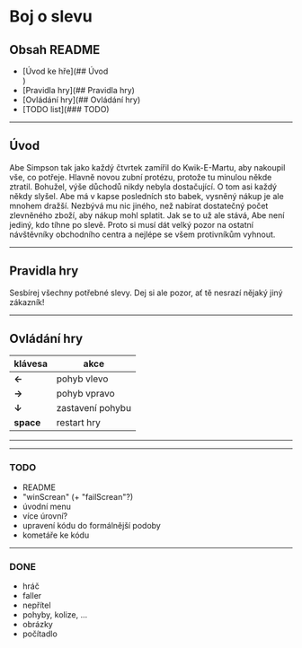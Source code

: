 ﻿# Boj o slevu <br>
## Obsah README <br>
* [Úvod ke hře](## Úvod <br>) <br>
* [Pravidla hry](## Pravidla hry) <br>
* [Ovládání hry](## Ovládání hry) <br>
* [TODO list](### TODO) <br>

---

## Úvod <br>
Abe Simpson tak jako každý čtvrtek zamířil do Kwik-E-Martu, aby nakoupil vše, co potřeje. Hlavně novou zubní protézu, protože tu minulou někde ztratil.
Bohužel, výše důchodů nikdy nebyla dostačující. O tom asi každý někdy slyšel.
Abe má v kapse posledních sto babek, vysněný nákup je ale mnohem dražší. Nezbývá mu nic jiného, než nabírat dostatečný počet zlevněného zboží, aby nákup mohl splatit.
Jak se to už ale stává, Abe není jediný, kdo tíhne po slevě. Proto si musí dát velký pozor na ostatní návštěvníky obchodního centra a nejlépe se všem protivníkům vyhnout. <br>

---

## Pravidla hry <br>

Sesbírej všechny potřebné slevy. Dej si ale pozor, ať tě nesrazí nějaký jiný zákazník! <br>

---

## Ovládání hry <br>
|klávesa   |akce            |
|----------|----------------|
|**←**     |pohyb vlevo     |
|**→**     |pohyb vpravo    |
|**↓**     |zastavení pohybu|
|**space** |restart hry     |

---
---

### TODO <br>
* README <br>
* "winScrean" (+ "failScrean"?) <br>
* úvodní menu <br>
* více úrovní? <br>
* upravení kódu do formálnější podoby <br>
* kometáře ke kódu <br>

---

### DONE <br>
* hráč <br>
* faller <br>
* nepřítel <br>
* pohyby, kolize, ... <br>
* obrázky <br>
* počítadlo <br>